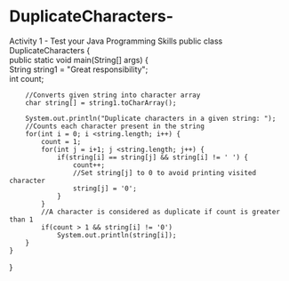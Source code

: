 # DuplicateCharacters-
Activity 1 - Test your Java Programming Skills
public class DuplicateCharacters {  
     public static void main(String[] args) {  
        String string1 = "Great responsibility";  
        int count;  
          
        //Converts given string into character array  
        char string[] = string1.toCharArray();  
          
        System.out.println("Duplicate characters in a given string: ");  
        //Counts each character present in the string  
        for(int i = 0; i <string.length; i++) {  
            count = 1;  
            for(int j = i+1; j <string.length; j++) {  
                if(string[i] == string[j] && string[i] != ' ') {  
                    count++;  
                    //Set string[j] to 0 to avoid printing visited character  
                    string[j] = '0';  
                }  
            }  
            //A character is considered as duplicate if count is greater than 1  
            if(count > 1 && string[i] != '0')  
                System.out.println(string[i]);  
        }  
    }  
}  
